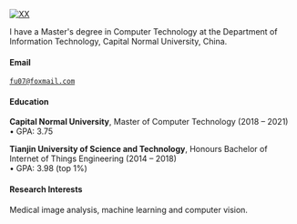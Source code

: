 [![XX](https://img.shields.io/badge/XX-github-blue?logo=github)](https://github.com/XX)

I have a Master's degree in Computer Technology at the Department of Information Technology, Capital Normal University, China.

#### Email  
<code>fu07@foxmail.com</code>  

#### Education  
**Capital Normal University**, Master of Computer Technology (2018 – 2021)  
• GPA: 3.75 

**Tianjin University of Science and Technology**, Honours Bachelor of Internet of Things Engineering (2014 – 2018)  
• GPA: 3.98 (top 1%)  

#### Research Interests  
Medical image analysis, machine learning and computer vision.